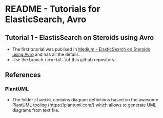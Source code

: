 # README - Tutorials for ElasticSearch, Avro


## Tutorial 1 - ElastisSearch on Steroids using Avro

* The first tutorial was publised in [Medium - ElasticSearch on Steroids using Avro](https://medium.com/@talfco/elasticsearch-on-steroids-with-avro-schemas-3bfc483e3b30?source=friends_link&sk=2546a59bc35d080ebb33c12ab210bc72) and has all the details.
* Use the branch `tutorial-1`of this github repository.


## References

### PlantUML

* The folder `plantUML` contains diagram definitions based on the awesome PlantUML tooling (https://plantuml.com/) 
which allows to generate UML diagrams from text file.
